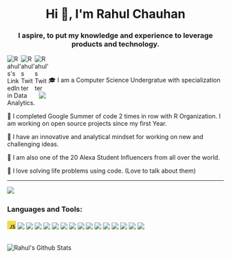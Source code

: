 <h1 align="center">Hi 👋, I'm Rahul Chauhan</h1>
<h3 align="center">I aspire, to put my knowledge and experience to leverage products and technology.


</h3>

<a href="https://www.linkedin.com/in/rahul-chauhan049/">
  <img align="left" alt="Rahul's's LinkedIn" width="32px" src="https://cdn.jsdelivr.net/npm/simple-icons@v3/icons/linkedin.svg" />
</a>

<a href="https://twitter.com/calledRahul">
  <img align="left" alt="Rahul's Twitter" width="32px" src="https://cdn.jsdelivr.net/npm/simple-icons@3.2.0/icons/twitter.svg" />
</a> 

<a href="https://techtalks-wm.blogspot.com/">
  <img align="left" alt="Rahul's Twitter" width="32px" src="https://cdn1.iconfinder.com/data/icons/metro-ui-dock-icon-set--icons-by-dakirby/128/Google_Blogger_mirror.png" />
</a> 

<img src="https://i.poweredtemplates.com/i/cl/00/682/ppt_animation_332.gif" width="430" align='right'>



<br/>
</br>


:mortar_board: I am a Computer Science Undergratue with specialization in Data Analytics. 

:see_no_evil: I completed Google Summer of code 2 times in row with R Organization. I am working on open source projects since my first Year.

🌱 I have an innovative and analytical mindset for working on new and challenging ideas.

:eyes: I am also one of the 20 Alexa Student Influencers from all over the world.

:frog: I love solving life problems using code. (Love to talk about them)


------
<IMG SRC="https://github-readme-stats.vercel.app/api/top-langs/?username=rahulchauhan049&theme=blue-green&&layout=compact">
 
  
  
  
  <h3 align="left">Languages and Tools:</h3>
<code><img height="20" src="https://raw.githubusercontent.com/github/explore/80688e429a7d4ef2fca1e82350fe8e3517d3494d/topics/javascript/javascript.png"></code>
<code><img height="20" src="https://cdn3.iconfinder.com/data/icons/logos-and-brands-adobe/512/267_Python-512.png"></code> 
<code><img height="20" src="https://cdn.iconscout.com/icon/free/png-512/c-programming-569564.png"></code> 
<code><img height="20" src="https://cdn.iconscout.com/icon/free/png-512/php-27-226042.png"></code> 
<code><img height="20" src="https://e7.pngegg.com/pngimages/840/443/png-clipart-html-5-logo-web-development-html-css3-canvas-element-web-design-w3c-html5-logo-miscellaneous-text-thumbnail.png"></code>
<code><img height="20" src="https://mccarter.gallerycdn.vsassets.io/extensions/mccarter/start-git-bash/1.2.1/1499505567572/Microsoft.VisualStudio.Services.Icons.Default"></code>
<code><img height="20" src="https://www.r-project.org/logo/Rlogo.png"></code>
<code><img height="20" src="https://www.docker.com/sites/default/files/d8/2019-07/Moby-logo.png"></code>
<code><img height="20" src="https://cdn.iconscout.com/icon/free/png-256/react-1-282599.png"></code> 
<code><img height="20" src="https://encrypted-tbn0.gstatic.com/images?q=tbn:ANd9GcSTCxVvmk61dnihi9bEfgmV6gatFih8ZuLu7qMOxPpirUCK12JPSWg1SJsOpfxqeZIpZ7c&usqp=CAU"></code>
<code><img height="20" src="https://w7.pngwing.com/pngs/190/922/png-transparent-kubernetes-docker-devops-lxc-mongodb-github-blue-logo-symmetry-thumbnail.png"></code> 
<code><img height="20" src="https://cdn.iconscout.com/icon/free/png-256/redux-3629610-3032308.png"></code>
<code><img height="20" src="https://www.pngitem.com/pimgs/m/385-3850359_icon-mongodb-logo-hd-png-download.png"></code> 
<code><img height="20" src="https://cdn.iconscout.com/icon/free/png-256/redis-83994.png"></code>
<code><img height="20" src="https://styles.redditmedia.com/t5_2uakt/styles/communityIcon_fmttas2xiy351.png"></code> 
<code><img height="20" src="https://user-images.githubusercontent.com/30949385/58746251-e0446a00-8479-11e9-9396-4829edcf6afa.png"></code>
  
  
<br/>
</br>


  ![Rahul's Github Stats](https://github-readme-stats.vercel.app/api?username=rahulchauhan049&count_private=true&show_icons=true&theme=radical)


